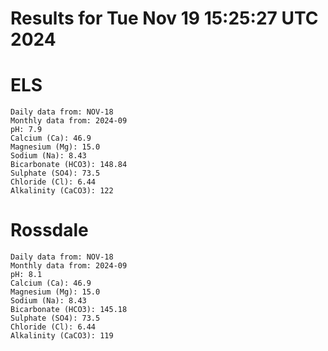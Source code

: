# Results for Tue Nov 19 15:25:27 UTC 2024
# ELS
```
Daily data from: NOV-18
Monthly data from: 2024-09
pH: 7.9
Calcium (Ca): 46.9
Magnesium (Mg): 15.0
Sodium (Na): 8.43
Bicarbonate (HCO3): 148.84
Sulphate (SO4): 73.5
Chloride (Cl): 6.44
Alkalinity (CaCO3): 122
```
# Rossdale
```
Daily data from: NOV-18
Monthly data from: 2024-09
pH: 8.1
Calcium (Ca): 46.9
Magnesium (Mg): 15.0
Sodium (Na): 8.43
Bicarbonate (HCO3): 145.18
Sulphate (SO4): 73.5
Chloride (Cl): 6.44
Alkalinity (CaCO3): 119
```
